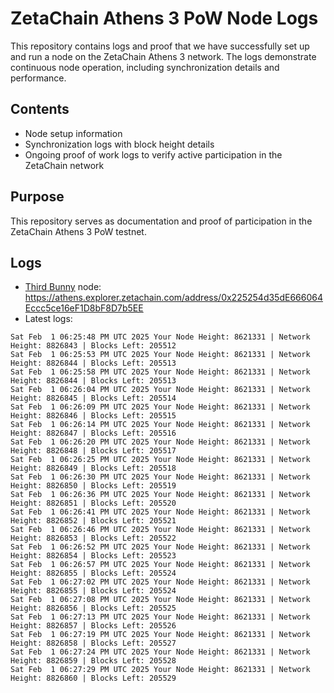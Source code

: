 # ZetaChain Athens 3 PoW Node Logs
This repository contains logs and proof that we have successfully set up and run a node on the ZetaChain Athens 3 network. The logs demonstrate continuous node operation, including synchronization details and performance.

## Contents
- Node setup information
- Synchronization logs with block height details
- Ongoing proof of work logs to verify active participation in the ZetaChain network

## Purpose
This repository serves as documentation and proof of participation in the ZetaChain Athens 3 PoW testnet.

## Logs

- [Third Bunny](https://thirdbunny.xyz/) node: https://athens.explorer.zetachain.com/address/0x225254d35dE666064Eccc5ce16eF1D8bF8D7b5EE
- Latest logs:
```
Sat Feb  1 06:25:48 PM UTC 2025 Your Node Height: 8621331 | Network Height: 8826843 | Blocks Left: 205512
Sat Feb  1 06:25:53 PM UTC 2025 Your Node Height: 8621331 | Network Height: 8826844 | Blocks Left: 205513
Sat Feb  1 06:25:58 PM UTC 2025 Your Node Height: 8621331 | Network Height: 8826844 | Blocks Left: 205513
Sat Feb  1 06:26:04 PM UTC 2025 Your Node Height: 8621331 | Network Height: 8826845 | Blocks Left: 205514
Sat Feb  1 06:26:09 PM UTC 2025 Your Node Height: 8621331 | Network Height: 8826846 | Blocks Left: 205515
Sat Feb  1 06:26:14 PM UTC 2025 Your Node Height: 8621331 | Network Height: 8826847 | Blocks Left: 205516
Sat Feb  1 06:26:20 PM UTC 2025 Your Node Height: 8621331 | Network Height: 8826848 | Blocks Left: 205517
Sat Feb  1 06:26:25 PM UTC 2025 Your Node Height: 8621331 | Network Height: 8826849 | Blocks Left: 205518
Sat Feb  1 06:26:30 PM UTC 2025 Your Node Height: 8621331 | Network Height: 8826850 | Blocks Left: 205519
Sat Feb  1 06:26:36 PM UTC 2025 Your Node Height: 8621331 | Network Height: 8826851 | Blocks Left: 205520
Sat Feb  1 06:26:41 PM UTC 2025 Your Node Height: 8621331 | Network Height: 8826852 | Blocks Left: 205521
Sat Feb  1 06:26:46 PM UTC 2025 Your Node Height: 8621331 | Network Height: 8826853 | Blocks Left: 205522
Sat Feb  1 06:26:52 PM UTC 2025 Your Node Height: 8621331 | Network Height: 8826854 | Blocks Left: 205523
Sat Feb  1 06:26:57 PM UTC 2025 Your Node Height: 8621331 | Network Height: 8826855 | Blocks Left: 205524
Sat Feb  1 06:27:02 PM UTC 2025 Your Node Height: 8621331 | Network Height: 8826855 | Blocks Left: 205524
Sat Feb  1 06:27:08 PM UTC 2025 Your Node Height: 8621331 | Network Height: 8826856 | Blocks Left: 205525
Sat Feb  1 06:27:13 PM UTC 2025 Your Node Height: 8621331 | Network Height: 8826857 | Blocks Left: 205526
Sat Feb  1 06:27:19 PM UTC 2025 Your Node Height: 8621331 | Network Height: 8826858 | Blocks Left: 205527
Sat Feb  1 06:27:24 PM UTC 2025 Your Node Height: 8621331 | Network Height: 8826859 | Blocks Left: 205528
Sat Feb  1 06:27:29 PM UTC 2025 Your Node Height: 8621331 | Network Height: 8826860 | Blocks Left: 205529
```
